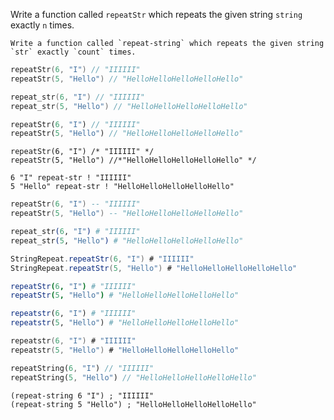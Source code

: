 Write a function called `repeatStr` which repeats the given string `string` exactly `n` times.

```if:racket
Write a function called `repeat-string` which repeats the given string `str` exactly `count` times.
```

```c
repeatStr(6, "I") // "IIIIII"
repeatStr(5, "Hello") // "HelloHelloHelloHelloHello"
```
```cpp
repeat_str(6, "I") // "IIIIII"
repeat_str(5, "Hello") // "HelloHelloHelloHelloHello"
```
```dart
repeatStr(6, "I") // "IIIIII"
repeatStr(5, "Hello") // "HelloHelloHelloHelloHello"
```

```reason
repeatStr(6, "I") /* "IIIIII" */
repeatStr(5, "Hello") //*"HelloHelloHelloHelloHello" */
```
```factor
6 "I" repeat-str ! "IIIIII"
5 "Hello" repeat-str ! "HelloHelloHelloHelloHello"
```

```lua
repeatStr(6, "I") -- "IIIIII"
repeatStr(5, "Hello") -- "HelloHelloHelloHelloHello"
```

```elixir
repeat_str(6, "I") # "IIIIII"
repeat_str(5, "Hello") # "HelloHelloHelloHelloHello"
```

```scala
StringRepeat.repeatStr(6, "I") # "IIIIII"
StringRepeat.repeatStr(5, "Hello") # "HelloHelloHelloHelloHello"
```

```nim
repeatStr(6, "I") # "IIIIII"
repeatStr(5, "Hello") # "HelloHelloHelloHelloHello"
```

```julia
repeatstr(6, "I") # "IIIIII"
repeatstr(5, "Hello") # "HelloHelloHelloHelloHello"
```

```kotlin
repeatstr(6, "I") # "IIIIII"
repeatstr(5, "Hello") # "HelloHelloHelloHelloHello"
```

```dart
repeatString(6, "I") // "IIIIII"
repeatString(5, "Hello") // "HelloHelloHelloHelloHello"
```
```racket
(repeat-string 6 "I") ; "IIIIII"
(repeat-string 5 "Hello") ; "HelloHelloHelloHelloHello"
```